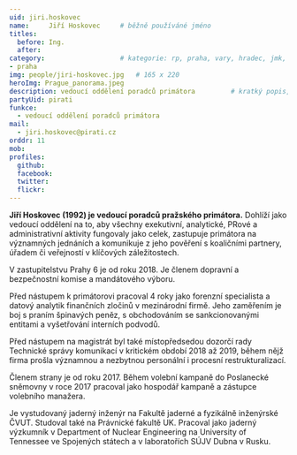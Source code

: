 ```yaml
---
uid: jiri.hoskovec
name:     Jiří Hoskovec  	# běžně používáné jméno
titles:
  before: Ing. 
  after:
category:                 	# kategorie: rp, praha, vary, hradec, jmk, senat
- praha
img: people/jiri-hoskovec.jpg   # 165 x 220
heroImg: Prague_panorama.jpeg
description: vedoucí oddělení poradců primátora      	# kratký popis, max 160 znaků
partyUid: pirati
funkce: 
  - vedoucí oddělení poradců primátora
mail:
  - jiri.hoskovec@pirati.cz
orddr: 11
mob:
profiles:
  github:       
  facebook:
  twitter: 		  
  flickr:		  
---
```


**Jiří Hoskovec (1992) je vedoucí poradců pražského primátora.** Dohlíží jako vedoucí oddělení na to, aby všechny exekutivní, analytické, PRové a administrativní aktivity fungovaly jako celek, zastupuje primátora na významných jednáních a komunikuje z jeho pověření s koaličními partnery, úřadem či veřejností v klíčových záležitostech.

V zastupitelstvu Prahy 6 je od roku 2018. Je členem dopravní a bezpečnostní komise a mandátového výboru.

Před nástupem k primátorovi pracoval 4 roky jako forenzní specialista a datový analytik finančních zločinů v mezinárodní firmě. Jeho zaměřením je boj s praním špinavých peněz, s obchodováním se sankcionovanými entitami a vyšetřování interních podvodů.

Před nástupem na magistrát byl také místopředsedou dozorčí rady Technické správy komunikací v kritickém období 2018 až 2019, během nějž firma prošla významnou a nezbytnou personální i procesní restrukturalizací.

Členem strany je od roku 2017. Během volební kampaně do Poslanecké sněmovny v roce 2017 pracoval jako hospodář kampaně a zástupce volebního manažera.

Je vystudovaný jaderný inženýr na Fakultě jaderné a fyzikálně inženýrské ČVUT. Studoval také na Právnické fakultě UK. Pracoval jako jaderný výzkumník v Department of Nuclear Engineering na University of Tennessee ve Spojených státech a v laboratořích SÚJV Dubna v Rusku.
